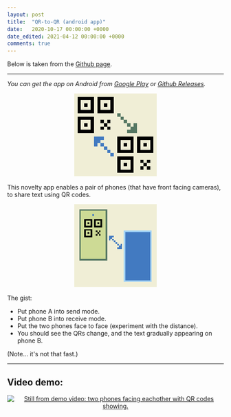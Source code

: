 ```yaml
---
layout: post
title:  "QR-to-QR (android app)"
date:   2020-10-17 00:00:00 +0000
date_edited: 2021-04-12 00:00:00 +0000
comments: true
---
```


Below is taken from the [Github page](https://github.com/sradc/QR-to-QR).

---

*You can get the app on Android from  [Google Play](https://play.google.com/store/apps/details?id=com.sidneyradcliffe.qrtoqr) or [Github Releases](https://github.com/sradc/QR-to-QR/releases/tag/0.0.0).*

<p align="center">
  <img 
  src="https://raw.githubusercontent.com/sradc/QR-to-QR/main/assets/icon.png" 
  alt="QR-to-QR logo"
  />
</p>

This novelty app enables a pair of phones
(that have front facing cameras),
to share text using QR codes.


<p align="center">
  <img 
  src="https://raw.githubusercontent.com/sradc/QR-to-QR/main/assets/phone2phone.png"
  alt="Phones facing eachother, to communicate via QRs."
  />
</p>

The gist:
- Put phone A into send mode.
- Put phone B into receive mode.
- Put the two phones face to face (experiment with the distance).
- You should see the QRs change, and the text gradually appearing on phone B.

(Note... it's not that fast.)

---

## Video demo:

<p align="center">
  <a href='https://www.youtube.com/watch?v=4zUBj8X5EWA'>
  <img 
    src="https://img.youtube.com/vi/4zUBj8X5EWA/0.jpg"
    alt="Still from demo video: two phones facing eachother with QR codes showing."
  />
  </a>
</p>
